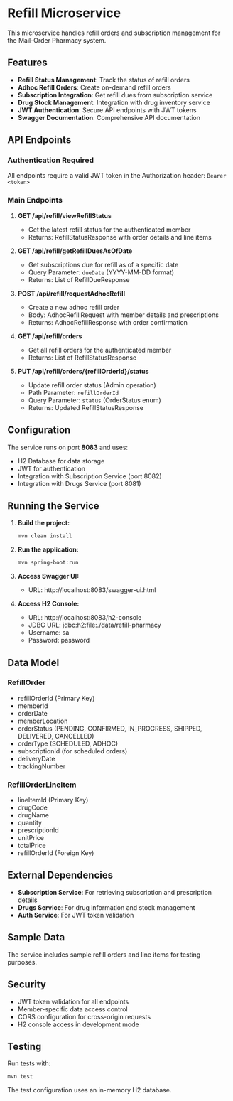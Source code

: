 # Refill Microservice

This microservice handles refill orders and subscription management for the Mail-Order Pharmacy system.

## Features

- **Refill Status Management**: Track the status of refill orders
- **Adhoc Refill Orders**: Create on-demand refill orders
- **Subscription Integration**: Get refill dues from subscription service
- **Drug Stock Management**: Integration with drug inventory service
- **JWT Authentication**: Secure API endpoints with JWT tokens
- **Swagger Documentation**: Comprehensive API documentation

## API Endpoints

### Authentication Required
All endpoints require a valid JWT token in the Authorization header: `Bearer <token>`

### Main Endpoints

1. **GET /api/refill/viewRefillStatus**
   - Get the latest refill status for the authenticated member
   - Returns: RefillStatusResponse with order details and line items

2. **GET /api/refill/getRefillDuesAsOfDate**
   - Get subscriptions due for refill as of a specific date
   - Query Parameter: `dueDate` (YYYY-MM-DD format)
   - Returns: List of RefillDueResponse

3. **POST /api/refill/requestAdhocRefill**
   - Create a new adhoc refill order
   - Body: AdhocRefillRequest with member details and prescriptions
   - Returns: AdhocRefillResponse with order confirmation

4. **GET /api/refill/orders**
   - Get all refill orders for the authenticated member
   - Returns: List of RefillStatusResponse

5. **PUT /api/refill/orders/{refillOrderId}/status**
   - Update refill order status (Admin operation)
   - Path Parameter: `refillOrderId`
   - Query Parameter: `status` (OrderStatus enum)
   - Returns: Updated RefillStatusResponse

## Configuration

The service runs on port **8083** and uses:
- H2 Database for data storage
- JWT for authentication
- Integration with Subscription Service (port 8082)
- Integration with Drugs Service (port 8081)

## Running the Service

1. **Build the project:**
   ```bash
   mvn clean install
   ```

2. **Run the application:**
   ```bash
   mvn spring-boot:run
   ```

3. **Access Swagger UI:**
   - URL: http://localhost:8083/swagger-ui.html

4. **Access H2 Console:**
   - URL: http://localhost:8083/h2-console
   - JDBC URL: jdbc:h2:file:./data/refill-pharmacy
   - Username: sa
   - Password: password

## Data Model

### RefillOrder
- refillOrderId (Primary Key)
- memberId
- orderDate
- memberLocation
- orderStatus (PENDING, CONFIRMED, IN_PROGRESS, SHIPPED, DELIVERED, CANCELLED)
- orderType (SCHEDULED, ADHOC)
- subscriptionId (for scheduled orders)
- deliveryDate
- trackingNumber

### RefillOrderLineItem
- lineItemId (Primary Key)
- drugCode
- drugName
- quantity
- prescriptionId
- unitPrice
- totalPrice
- refillOrderId (Foreign Key)

## External Dependencies

- **Subscription Service**: For retrieving subscription and prescription details
- **Drugs Service**: For drug information and stock management
- **Auth Service**: For JWT token validation

## Sample Data

The service includes sample refill orders and line items for testing purposes.

## Security

- JWT token validation for all endpoints
- Member-specific data access control
- CORS configuration for cross-origin requests
- H2 console access in development mode

## Testing

Run tests with:
```bash
mvn test
```

The test configuration uses an in-memory H2 database.